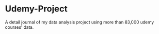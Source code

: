 # Udemy-Project
A detail journal of my data analysis project using more than 83,000 udemy courses' data.
